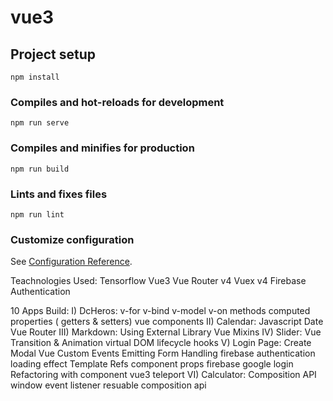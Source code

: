 # vue3

## Project setup

```
npm install
```

### Compiles and hot-reloads for development

```
npm run serve
```

### Compiles and minifies for production

```
npm run build
```

### Lints and fixes files

```
npm run lint
```

### Customize configuration

See [Configuration Reference](https://cli.vuejs.org/config/).

Teachnologies Used:
Tensorflow
Vue3
Vue Router v4
Vuex v4
Firebase Authentication

10 Apps Build:
I) DcHeros:
v-for
v-bind
v-model
v-on
methods
computed properties ( getters & setters)
vue components
II) Calendar:
Javascript Date
Vue Router
III) Markdown:
Using External Library
Vue Mixins
IV) Slider:
Vue Transition & Animation
virtual DOM
lifecycle hooks
V) Login Page:
Create Modal
Vue Custom Events Emitting
Form Handling
firebase authentication
loading effect
Template Refs
component props
firebase google login
Refactoring with component
vue3 teleport
VI) Calculator:
Composition API
window event listener
resuable composition api
